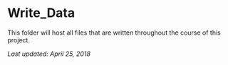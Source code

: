 # Write_Data

This folder will host all files that are written throughout the course of this project.

*Last updated: April 25, 2018*